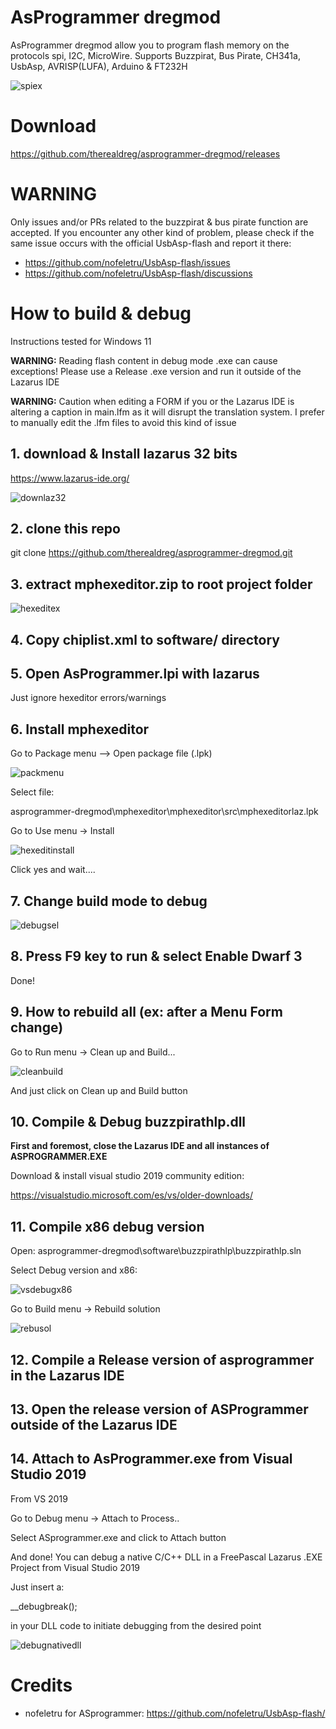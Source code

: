 # AsProgrammer dregmod

AsProgrammer dregmod allow you to program flash memory on the protocols spi, I2C, MicroWire. Supports Buzzpirat, Bus Pirate, CH341a, UsbAsp, AVRISP(LUFA), Arduino & FT232H


![spiex](assets/spiex.png)

# Download
https://github.com/therealdreg/asprogrammer-dregmod/releases

# WARNING
Only issues and/or PRs related to the buzzpirat & bus pirate function are accepted. If you encounter any other kind of problem, please check if the same issue occurs with the official UsbAsp-flash and report it there:

- https://github.com/nofeletru/UsbAsp-flash/issues
- https://github.com/nofeletru/UsbAsp-flash/discussions


# How to build & debug

Instructions tested for Windows 11

**WARNING:** Reading flash content in debug mode .exe can cause exceptions! Please use a Release .exe version and run it outside of the Lazarus IDE

**WARNING:** Caution when editing a FORM if you or the Lazarus IDE is altering a caption in main.lfm as it will disrupt the translation system. I prefer to manually edit the .lfm files to avoid this kind of issue

## 1. download & Install lazarus 32 bits

https://www.lazarus-ide.org/


![downlaz32](assets/downlaz32.png)

## 2. clone this repo

git clone https://github.com/therealdreg/asprogrammer-dregmod.git

## 3. extract mphexeditor.zip to root project folder

![hexeditex](assets/hexeditex.png)

## 4. Copy chiplist.xml to software/ directory

## 5. Open AsProgrammer.lpi with lazarus

Just ignore hexeditor errors/warnings

## 6. Install mphexeditor

Go to Package menu --> Open package file (.lpk)

![packmenu](assets/packmenu.png)

Select file:

asprogrammer-dregmod\mphexeditor\mphexeditor\src\mphexeditorlaz.lpk

Go to Use menu -> Install

![hexeditinstall](assets/hexeditinstall.png)

Click yes and wait....

## 7. Change build mode to debug

![debugsel](assets/debugsel.png)

## 8. Press F9 key to run & select Enable Dwarf 3

Done!

## 9. How to rebuild all (ex: after a Menu Form change)

Go to Run menu -> Clean up and Build...

![cleanbuild](assets/cleanbuild.png)

And just click on Clean up and Build button

## 10. Compile & Debug buzzpirathlp.dll

**First and foremost, close the Lazarus IDE and all instances of ASPROGRAMMER.EXE**

Download & install visual studio 2019 community edition:

https://visualstudio.microsoft.com/es/vs/older-downloads/

## 11. Compile x86 debug version

Open: asprogrammer-dregmod\software\buzzpirathlp\buzzpirathlp.sln

Select Debug version and x86:

![vsdebugx86](assets/vsdebugx86.png)

Go to Build menu -> Rebuild solution

![rebusol](assets/rebusol.png)

## 12. Compile a Release version of asprogrammer in the Lazarus IDE

## 13. Open the release version of ASProgrammer outside of the Lazarus IDE

## 14. Attach to AsProgrammer.exe from Visual Studio 2019

From VS 2019

Go to Debug menu -> Attach to Process..

Select ASprogrammer.exe and click to Attach button 

And done! You can debug a native C/C++ DLL in a FreePascal Lazarus .EXE Project from Visual Studio 2019

Just insert a:

__debugbreak();

in your DLL code to initiate debugging from the desired point


![debugnativedll](assets/debugnativedll.png)


# Credits

- nofeletru for ASprogrammer: https://github.com/nofeletru/UsbAsp-flash/